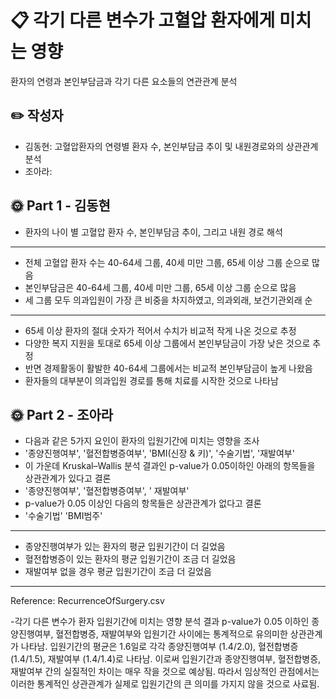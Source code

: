 
# 📋 각기 다른 변수가 고혈압 환자에게 미치는 영향

환자의 연령과 본인부담금과 각기 다른 요소들의 연관관계 분석

## ✏️ 작성자

- 김동현: 고혈압환자의 연령별 환자 수, 본인부담금 추이 및 내원경로와의 상관관계 분석
- 조아라:

## 🌞 Part 1 - 김동현

- 환자의 나이 별 고혈압 환자 수, 본인부담금 추이, 그리고 내원 경로 해석

-----
  
- 전체 고혈압 환자 수는 40-64세 그룹, 40세 미만 그룹, 65세 이상 그룹 순으로 많음
- 본인부담금은 40-64세 그룹, 40세 미만 그룹, 65세 이상 그룹 순으로 많음
- 세 그룹 모두 의과입원이 가장 큰 비중을 차지하였고, 의과외래, 보건기관외래 순

-----
- 65세 이상 환자의 절대 숫자가 적어서 수치가 비교적 작게 나온 것으로 추정
- 다양한 복지 지원을 토대로 65세 이상 그룹에서 본인부담금이 가장 낮은 것으로 추정
- 반면 경제활동이 활발한 40-64세 그룹에서는 비교적 본인부담금이 높게 나왔음
- 환자들의 대부분이 의과입원 경로를 통해 치료를 시작한 것으로 나타남


## 🌞 Part 2 - 조아라

- 다음과 같은 5가지 요인이 환자의 입원기간에 미치는 영향을 조사
- '종양진행여부', '혈전합병증여부', 'BMI(신장 & 키)', '수술기법', '재발여부'
- 이 가운데 Kruskal–Wallis 분석 결과인 p-value가 0.05이하인 아래의 항목들을 상관관계가 있다고 결론
- '종양진행여부', '혈전합병증여부', ' 재발여부'
- p-value가 0.05 이상인 다음의 항목들은 상관관계가 없다고 결론
- '수술기법' 'BMI범주'
-----

- 종양진행여부가 있는 환자의 평균 입원기간이 더 길었음
- 혈전합병증이 있는 환자의 평균 입원기간이 조금 더 길었음
- 재발여부 없을 경우 평균 입원기간이 조금 더 길었음

-----
Reference: RecurrenceOfSurgery.csv

-각기 다른 변수가 환자 입원기간에 미치는 영향 분석 결과 p-value가 0.05 이하인 종양진행여부, 혈전합병증, 재발여부와 입원기간 사이에는 통계적으로 유의미한 상관관계가 나타남. 입원기간의 평균은 1.6일로 각각 종양진행여부 (1.4/2.0), 혈전합병증 (1.4/1.5), 재발여부 (1.4/1.4)로 나타남. 이로써 입원기간과 종양진행여부, 혈전합병증, 재발여부 간의 실질적인 차이는 매우 작을 것으로 예상됨.
따라서 임상적인 관점에서는 이러한 통계적인 상관관계가 실제로 입원기간의 큰 의미를 가지지 않을 것으로 사료됨.  
